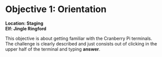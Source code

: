 <!DOCTYPE html>
<html>

<head>
  <meta charset="utf-8">
  <meta name="viewport" content="width=device-width, initial-scale=1.0">
  <title>Objective 1</title>
  <link rel="stylesheet" href="https://stackedit.io/style.css" />
</head>

<body class="stackedit">
  <div class="stackedit__html"><h1 id="objective-1-orientation">Objective 1: Orientation</h1>
<p><strong>Location: Staging</strong><br>
<strong>Elf: Jingle Ringford</strong></p>
<p>This objective is about getting familiar with the Cranberry Pi terminals.<br>
The challenge is clearly described and just consists out of clicking in the upper half of the terminal and typing <strong>answer</strong>.</p>
</div>
</body>

</html>
